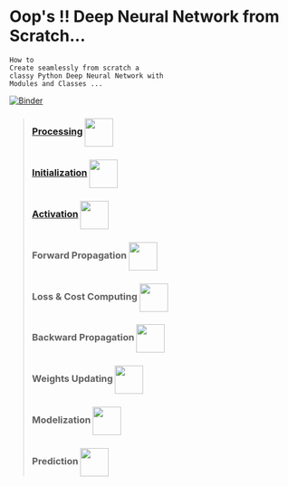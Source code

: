 # Oop's !! Deep Neural Network from Scratch...  

```
How to
Create seamlessly from scratch a 
classy Python Deep Neural Network with
Modules and Classes ...
```
  
  
[![Binder](https://mybinder.org/badge_logo.svg)](https://hub.gke.mybinder.org/user/makramjandar-ob-neural-networks-pnaqesrj/notebooks/dnn.ipynb)

  
   > ### [Processing](https://github.com/makramjandar/Object-Oriented-Deep-Neural-Networks/blob/master/processing.py) <img src="https://cdn.onlinewebfonts.com/svg/img_529869.png" width="50" height="50" align="center"/>
   > ### [Initialization](https://github.com/makramjandar/Object-Oriented-Deep-Neural-Networks/blob/master/dnn/initialization.py) <img src="https://cdn.onlinewebfonts.com/svg/img_529872.png" width="50" height="50" align="center"/>
   > ### [Activation](https://github.com/makramjandar/Object-Oriented-Deep-Neural-Networks/blob/master/dnn/activation.py) <img src="https://cdn.onlinewebfonts.com/svg/img_529876.png" width="50" height="50" align="center"/>
   > ### Forward Propagation <img src="https://cdn.onlinewebfonts.com/svg/img_529856.png" width="50" height="50" align="center"/>
   > ### Loss & Cost Computing <img src="https://cdn.onlinewebfonts.com/svg/img_529860.png" width="50" height="50" align="center"/>
   > ### Backward Propagation <img src="https://cdn.onlinewebfonts.com/svg/img_529855.png" width="50" height="50" align="center"/>
   > ### Weights Updating <img src="https://cdn.onlinewebfonts.com/svg/img_529870.png" width="50" height="50" align="center"/>
   > ### Modelization <img src="https://cdn.onlinewebfonts.com/svg/img_529901.png" width="50" height="50" align="center"/>
   > ### Prediction <img src="https://cdn.onlinewebfonts.com/svg/img_529894.png" width="50" height="50" align="center"/>
